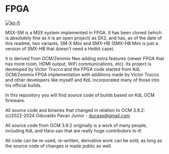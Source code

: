 # FPGA

[![ko-fi](https://ko-fi.com/img/githubbutton_sm.svg)](https://ko-fi.com/R6R2BRGX6)

MSX-SM is a MSX system implemented in FPGA. It has been cloned (which is
absolutely fine as it is an open project) as SX2, and has, as of the date of
this readme, two variants, SM-X Mini and SMX-HB (SMX-HB Mini is just a version
of SMX-HB that doesn't need a Hotbit case).

It is derived from OCM/Zemmix Neo adding extra features (newer FPGA that has 
more room, HDMI output, WiFi communications, etc). Its project is developed
by Victor Trucco and the FPGA code started from KdL OCM/Zemmix FPGA 
implementation with additions made by Victor Trucco and other developers like
myself and KdL incorporated many of those into his official builds.

In this repository you will find source code of builds based on KdL OCM
firmware.

All source code and binaries that changed in relation to OCM 3.9.2:
(c)2022-2024 Oduvaldo Pavan Junior - ducasp@gmail.com

All source code from OCM 3.9.2 originally is a work of many people, including
KdL and Hara-san that are really huge contributors to it!

All code can be re-used, re-written, derivative work can be sold, as long as the
source code of changes is made public as well.
